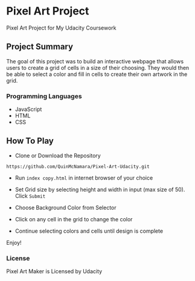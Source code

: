 # Pixel Art Project
Pixel Art Project for My Udacity Coursework

## Project Summary
The goal of this project was to build an interactive webpage that allows users to
create a grid of cells in a size of their choosing. They would then be able to
select a color and fill in cells to create their own artwork in the grid.

### Programming Languages
* JavaScript
* HTML
* CSS

## How To Play
* Clone or Download the Repository

`https://github.com/QuinMcNamara/Pixel-Art-Udacity.git`

* Run `index copy.html` in internet browser of your choice

* Set Grid size by selecting height and width in input (max size of 50). Click `Submit`
* Choose Background Color from Selector
* Click on any cell in the grid to change the color
* Continue selecting colors and cells until design is complete

Enjoy!



### License
Pixel Art Maker is Licensed by Udacity
